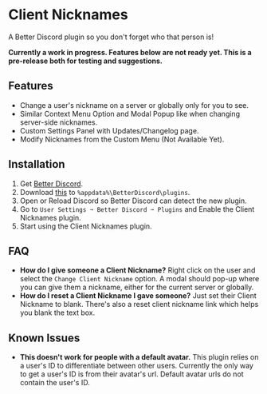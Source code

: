 # Client Nicknames

A Better Discord plugin so you don't forget who that person is!

**Currently a work in progress. Features below are not ready yet. This is a pre-release both for testing and suggestions.**

## Features

- Change a user's nickname on a server or globally only for you to see.
- Similar Context Menu Option and Modal Popup like when changing server-side nicknames.
- Custom Settings Panel with Updates/Changelog page.
- Modify Nicknames from the Custom Menu (Not Available Yet).

## Installation

1. Get <a href="https://github.com/Jiiks/BetterDiscordApp">Better Discord</a>.
2. Download <a href="https://natsulus.github.io/Client-Nicknames/plugin/ClientNicknames.plugin.js">this</a> to `%appdata%\BetterDiscord\plugins`.
3. Open or Reload Discord so Better Discord can detect the new plugin.
4. Go to `User Settings ➙ Better Discord ➙ Plugins` and Enable the Client Nicknames plugin.
5. Start using the Client Nicknames plugin.


## FAQ

- **How do I give someone a Client Nickname?** Right click on the user and select the `Change Client Nickname` option. A modal should pop-up where you can give them a nickname, either for the current server or globally.
- **How do I reset a Client Nickname I gave someone?** Just set their Client Nickname to blank. There's also a reset client nickname link which helps you blank the text box.
  
## Known Issues

- **This doesn't work for people with a default avatar.** This plugin relies on a user's ID to differentiate between other users. Currently the only way to get a user's ID is from their avatar's url. Default avatar urls do not contain the user's ID.